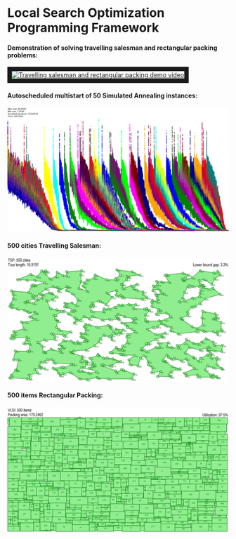 # Local Search Optimization Programming Framework

#### Demonstration of solving travelling salesman and rectangular packing problems:

<a href="http://www.youtube.com/watch?feature=player_embedded&v=tRpdhmKa3FA" target="_blank"><img src="http://img.youtube.com/vi/tRpdhmKa3FA/0.jpg" alt="Travelling salesman and rectangular packing demo video" width="240" height="180" border="10" /></a>

#### Autoscheduled multistart of 50 Simulated Annealing instances:

![/img/PMultistart.jpg](/img/PMultistart.jpg?raw=true "Autoscheduled multistart of 50 Simulated Annealing instances")

#### 500 cities Travelling Salesman:

![/img/TSP500.jpg](/img/TSP500.jpg?raw=true "500 cities Travelling Salesman")

#### 500 items Rectangular Packing:

![/img/VLSI500.jpg](/img/VLSI500.jpg?raw=true "500 items Rectangular Packing")


